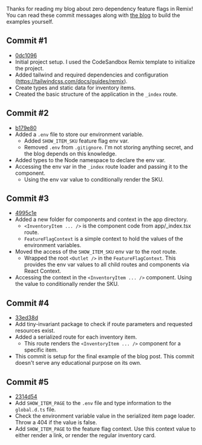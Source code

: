 Thanks for reading my blog about zero dependency feature flags in Remix! You can read these commit messages along with [the blog](https://www.alex-greco.dev/blog/remix-feature-flags) to build the examples yourself.

## Commit #1
- [0dc1096](https://github.com/grecoa66/remix-feature-flags/commit/0dc1096c71d45d8a2b7c8aded567ed36e7eafcce)
- Initial project setup. I used the CodeSandbox Remix template to initialize the project.
- Added tailwind and required dependencies and configuration (https://tailwindcss.com/docs/guides/remix).
- Create types and static data for inventory items.
- Created the basic structure of the application in the `_index` route.

## Commit #2
- [b179e80](https://github.com/grecoa66/remix-feature-flags/commit/b179e80db4ccd0ce63c236308e399aa35ff0d45c)
- Added a `.env` file to store our environment variable.
  - Added `SHOW_ITEM_SKU` feature flag env var.
  - Removed `.env` from `.gitignore`. I'm not storing anything secret, and the blog depends on this knowledge.
- Added types to the Node namespace to declare the env var.
- Accessing the env var in the `_index` route loader and passing it to the component.
  - Using the env var value to conditionally render the SKU.

## Commit #3
- [4995c1e](https://github.com/grecoa66/remix-feature-flags/commit/4995c1e5b6363a884e6604da86eb8097835e7377)
- Added a new folder for components and context in the app directory.
  - `<InventoryItem ... />` is the component code from app/_index.tsx route.
  - `FeatureFlagContext` is a simple context to hold the values of the environment variables.
- Moved the access of the `SHOW_ITEM_SKU` env var to the root route.
  - Wrapped the root `<Outlet />` in the `FeatureFlagContext`. This provides the env var values to all child routes and components via React Context.
- Accessing the context in the `<InventoryItem ... />` component. Using the value to conditionally render the SKU.

## Commit #4
- [33ed38d](https://github.com/grecoa66/remix-feature-flags/commit/33ed38da3cad374202213cfa78968a182aa971e2)
- Add tiny-invariant package to check if route parameters and requested resources exist.
- Added a serialized route for each inventory item.
  - This route renders the `<InventoryItem ... />` component for a specific item.
- This commit is setup for the final example of the blog post. This commit doesn't serve any educational purpose on its own. 

## Commit #5
- [2314d54](https://github.com/grecoa66/remix-feature-flags/commit/2314d54dfa236a09acf4e08436af215176af5150)
- Add `SHOW_ITEM_PAGE` to the `.env` file and type information to the `global.d.ts` file.
- Check the environment variable value in the serialized item page loader. Throw a 404 if the value is false.
- Add `SHOW_ITEM_PAGE` to the feature flag context. Use this context value to either render a link, or render the regular inventory card.
